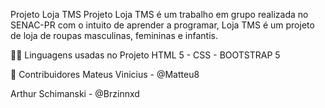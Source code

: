 Projeto Loja TMS
Projeto Loja TMS é um trabalho em grupo realizada no SENAC-PR com o intuito de aprender a programar,
Loja TMS é um projeto de loja de roupas masculinas, femininas e infantis.

🧑‍💻 Linguagens usadas no Projeto
HTML 5 - CSS - BOOTSTRAP 5

👥 Contribuidores
Mateus Vinicius - @Matteu8

Arthur Schimanski - @Brzinnxd
